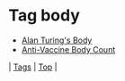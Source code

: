 <!--
title: Tag body
date: 2020-06-28T15:26:58.958Z
tags:
-->
# Tag body

 * [Alan Turing's Body](71404090636.md)
 * [Anti-Vaccine Body Count](72470202298.md)

| [Tags](tags.md) | [Top](index.md) |
